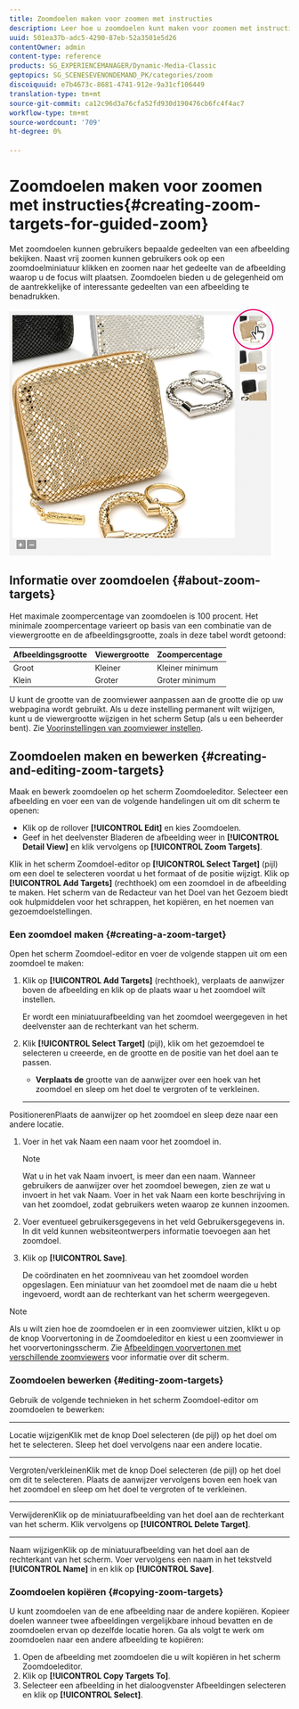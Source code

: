 ```yaml
---
title: Zoomdoelen maken voor zoomen met instructies
description: Leer hoe u zoomdoelen kunt maken voor zoomen met instructies.
uuid: 501ea37b-adc5-4290-87eb-52a3501e5d26
contentOwner: admin
content-type: reference
products: SG_EXPERIENCEMANAGER/Dynamic-Media-Classic
geptopics: SG_SCENESEVENONDEMAND_PK/categories/zoom
discoiquuid: e7b4673c-8681-4741-912e-9a31cf106449
translation-type: tm+mt
source-git-commit: ca12c96d3a76cfa52fd930d190476cb6fc4f4ac7
workflow-type: tm+mt
source-wordcount: '709'
ht-degree: 0%

---
```



# Zoomdoelen maken voor zoomen met instructies{#creating-zoom-targets-for-guided-zoom}

Met zoomdoelen kunnen gebruikers bepaalde gedeelten van een afbeelding bekijken. Naast vrij zoomen kunnen gebruikers ook op een zoomdoelminiatuur klikken en zoomen naar het gedeelte van de afbeelding waarop u de focus wilt plaatsen. Zoomdoelen bieden u de gelegenheid om de aantrekkelijke of interessante gedeelten van een afbeelding te benadrukken.

![Zoomdoelen maken voor zoomen met instructies](/help/assets/zo_guided_zoom.png)

## Informatie over zoomdoelen {#about-zoom-targets}

Het maximale zoompercentage van zoomdoelen is 100 procent. Het minimale zoompercentage varieert op basis van een combinatie van de viewergrootte en de afbeeldingsgrootte, zoals in deze tabel wordt getoond:

| Afbeeldingsgrootte | Viewergrootte | Zoompercentage |
|--- |--- |--- |
| Groot | Kleiner | Kleiner minimum |
| Klein | Groter | Groter minimum |

U kunt de grootte van de zoomviewer aanpassen aan de grootte die op uw webpagina wordt gebruikt. Als u deze instelling permanent wilt wijzigen, kunt u de viewergrootte wijzigen in het scherm Setup (als u een beheerder bent). Zie [Voorinstellingen van zoomviewer instellen](setting-zoom-viewer-presets.md#setting_up_zoom_viewer_presets).

## Zoomdoelen maken en bewerken {#creating-and-editing-zoom-targets}

Maak en bewerk zoomdoelen op het scherm Zoomdoeleditor. Selecteer een afbeelding en voer een van de volgende handelingen uit om dit scherm te openen:

* Klik op de rollover **[!UICONTROL Edit]** en kies Zoomdoelen.
* Geef in het deelvenster Bladeren de afbeelding weer in **[!UICONTROL Detail View]** en klik vervolgens op **[!UICONTROL Zoom Targets]**.

Klik in het scherm Zoomdoel-editor op **[!UICONTROL Select Target]** (pijl) om een doel te selecteren voordat u het formaat of de positie wijzigt. Klik op **[!UICONTROL Add Targets]** (rechthoek) om een zoomdoel in de afbeelding te maken. Het scherm van de Redacteur van het Doel van het Gezoem biedt ook hulpmiddelen voor het schrappen, het kopiëren, en het noemen van gezoemdoelstellingen.

### Een zoomdoel maken {#creating-a-zoom-target}

Open het scherm Zoomdoel-editor en voer de volgende stappen uit om een zoomdoel te maken:

1. Klik op **[!UICONTROL Add Targets]** (rechthoek), verplaats de aanwijzer boven de afbeelding en klik op de plaats waar u het zoomdoel wilt instellen.

   Er wordt een miniatuurafbeelding van het zoomdoel weergegeven in het deelvenster aan de rechterkant van het scherm.

1. Klik **[!UICONTROL Select Target]** (pijl), klik om het gezoemdoel te selecteren u creeerde, en de grootte en de positie van het doel aan te passen.

   * **Verplaats de**
grootte van de aanwijzer over een hoek van het zoomdoel en sleep om het doel te vergroten of te verkleinen.

   * ****
PositionerenPlaats de aanwijzer op het zoomdoel en sleep deze naar een andere locatie.

1. Voer in het vak Naam een naam voor het zoomdoel in.

   >[!NOTE]
   >
   >Wat u in het vak Naam invoert, is meer dan een naam. Wanneer gebruikers de aanwijzer over het zoomdoel bewegen, zien ze wat u invoert in het vak Naam. Voer in het vak Naam een korte beschrijving in van het zoomdoel, zodat gebruikers weten waarop ze kunnen inzoomen.

1. Voer eventueel gebruikersgegevens in het veld Gebruikersgegevens in. In dit veld kunnen websiteontwerpers informatie toevoegen aan het zoomdoel.
1. Klik op **[!UICONTROL Save]**.

   De coördinaten en het zoomniveau van het zoomdoel worden opgeslagen. Een miniatuur van het zoomdoel met de naam die u hebt ingevoerd, wordt aan de rechterkant van het scherm weergegeven.

>[!NOTE]
>
>Als u wilt zien hoe de zoomdoelen er in een zoomviewer uitzien, klikt u op de knop Voorvertoning in de Zoomdoeleditor en kiest u een zoomviewer in het voorvertoningsscherm. Zie [Afbeeldingen voorvertonen met verschillende zoomviewers](previewing-image-assets-different-zoom.md#previewing_image_assets_with_different_zoom_viewers) voor informatie over dit scherm.

### Zoomdoelen bewerken {#editing-zoom-targets}

Gebruik de volgende technieken in het scherm Zoomdoel-editor om zoomdoelen te bewerken:

* ****
Locatie wijzigenKlik met de knop Doel selecteren (de pijl) op het doel om het te selecteren. Sleep het doel vervolgens naar een andere locatie.

* ****
Vergroten/verkleinenKlik met de knop Doel selecteren (de pijl) op het doel om dit te selecteren. Plaats de aanwijzer vervolgens boven een hoek van het zoomdoel en sleep om het doel te vergroten of te verkleinen.

* ****
VerwijderenKlik op de miniatuurafbeelding van het doel aan de rechterkant van het scherm. Klik vervolgens op **[!UICONTROL Delete Target]**.

* ****
Naam wijzigenKlik op de miniatuurafbeelding van het doel aan de rechterkant van het scherm. Voer vervolgens een naam in het tekstveld **[!UICONTROL Name]** in en klik op **[!UICONTROL Save]**.

### Zoomdoelen kopiëren {#copying-zoom-targets}

U kunt zoomdoelen van de ene afbeelding naar de andere kopiëren. Kopieer doelen wanneer twee afbeeldingen vergelijkbare inhoud bevatten en de zoomdoelen ervan op dezelfde locatie horen. Ga als volgt te werk om zoomdoelen naar een andere afbeelding te kopiëren:

1. Open de afbeelding met zoomdoelen die u wilt kopiëren in het scherm Zoomdoeleditor.
1. Klik op **[!UICONTROL Copy Targets To]**.
1. Selecteer een afbeelding in het dialoogvenster Afbeeldingen selecteren en klik op **[!UICONTROL Select]**.

